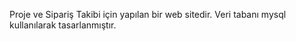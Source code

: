 Proje ve Sipariş Takibi için yapılan bir web sitedir.
Veri tabanı mysql kullanılarak tasarlanmıştır.
